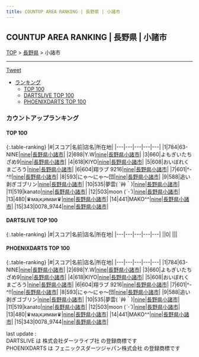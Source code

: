 ```yaml
---
title: COUNTUP AREA RANKING | 長野県 | 小諸市
---
```

## COUNTUP AREA RANKING | 長野県 | 小諸市

[TOP](/darts/rank/) > [長野県](/darts/rank/長野県/) > 小諸市

___

<a href="https://twitter.com/share?ref_src=twsrc%5Etfw" data-text="COUNTUP AREA RANKING | 長野県小諸市" class="twitter-share-button" data-hashtags="DARTSLIVE,PHOENIXDARTS,darts,ダーツ" data-show-count="false">Tweet</a>

* [ランキング](#カウントアップランキング)
    * [TOP 100](#top-100)
    * [DARTSLIVE TOP 100](#dartslive-top-100)
    * [PHOENIXDARTS TOP 100](#phoenixdarts-top-100)

### カウントアップランキング

#### TOP 100



{:.table-ranking}
|#|スコア|名前|店名|所在地|
|---|---|---|---|---|
|1|784|<span class="rank-name-pd">63-NINE</span>|<a href="https://vs.phoenixdarts.com/jp/shop/shopDetailInfo/s_84784?s_seq=84784">nine</a>|<a href="/darts/rank/長野県/小諸市">長野県小諸市</a>|
|2|698|<span class="rank-name-pd">Y.W</span>|<a href="https://vs.phoenixdarts.com/jp/shop/shopDetailInfo/s_84784?s_seq=84784">nine</a>|<a href="/darts/rank/長野県/小諸市">長野県小諸市</a>|
|3|660|<span class="rank-name-pd">よもぎいたちざめ9</span>|<a href="https://vs.phoenixdarts.com/jp/shop/shopDetailInfo/s_84784?s_seq=84784">nine</a>|<a href="/darts/rank/長野県/小諸市">長野県小諸市</a>|
|4|618|<span class="rank-name-pd">KIYO</span>|<a href="https://vs.phoenixdarts.com/jp/shop/shopDetailInfo/s_84784?s_seq=84784">nine</a>|<a href="/darts/rank/長野県/小諸市">長野県小諸市</a>|
|5|608|<span class="rank-name-pd">おいぼれくまごろう</span>|<a href="https://vs.phoenixdarts.com/jp/shop/shopDetailInfo/s_84784?s_seq=84784">nine</a>|<a href="/darts/rank/長野県/小諸市">長野県小諸市</a>|
|6|604|<span class="rank-name-pd">翔ラブ 9216</span>|<a href="https://vs.phoenixdarts.com/jp/shop/shopDetailInfo/s_84784?s_seq=84784">nine</a>|<a href="/darts/rank/長野県/小諸市">長野県小諸市</a>|
|7|601|<span class="rank-name-pd">^-^!!</span>|<a href="https://vs.phoenixdarts.com/jp/shop/shopDetailInfo/s_84784?s_seq=84784">nine</a>|<a href="/darts/rank/長野県/小諸市">長野県小諸市</a>|
|8|593|<span class="rank-name-pd">にゃ〜にゃ〜団</span>|<a href="https://vs.phoenixdarts.com/jp/shop/shopDetailInfo/s_84784?s_seq=84784">nine</a>|<a href="/darts/rank/長野県/小諸市">長野県小諸市</a>|
|9|588|<span class="rank-name-pd">追い剥ぎゴブリン</span>|<a href="https://vs.phoenixdarts.com/jp/shop/shopDetailInfo/s_84784?s_seq=84784">nine</a>|<a href="/darts/rank/長野県/小諸市">長野県小諸市</a>|
|10|535|<span class="rank-name-pd">夢雲( ´艸｀)</span>|<a href="https://vs.phoenixdarts.com/jp/shop/shopDetailInfo/s_84784?s_seq=84784">nine</a>|<a href="/darts/rank/長野県/小諸市">長野県小諸市</a>|
|11|519|<span class="rank-name-pd">kanato</span>|<a href="https://vs.phoenixdarts.com/jp/shop/shopDetailInfo/s_84784?s_seq=84784">nine</a>|<a href="/darts/rank/長野県/小諸市">長野県小諸市</a>|
|12|503|<span class="rank-name-pd">moon (*ˊᵕˋ*)</span>|<a href="https://vs.phoenixdarts.com/jp/shop/shopDetailInfo/s_84784?s_seq=84784">nine</a>|<a href="/darts/rank/長野県/小諸市">長野県小諸市</a>|
|13|480|<span class="rank-name-pd">♛ма¡к¡имаи♛</span>|<a href="https://vs.phoenixdarts.com/jp/shop/shopDetailInfo/s_84784?s_seq=84784">nine</a>|<a href="/darts/rank/長野県/小諸市">長野県小諸市</a>|
|14|441|<span class="rank-name-pd">MAKO^^</span>|<a href="https://vs.phoenixdarts.com/jp/shop/shopDetailInfo/s_84784?s_seq=84784">nine</a>|<a href="/darts/rank/長野県/小諸市">長野県小諸市</a>|
|15|343|<span class="rank-name-pd">0078_9744</span>|<a href="https://vs.phoenixdarts.com/jp/shop/shopDetailInfo/s_84784?s_seq=84784">nine</a>|<a href="/darts/rank/長野県/小諸市">長野県小諸市</a>|


#### DARTSLIVE TOP 100



{:.table-ranking}
|#|スコア|名前|店名|所在地|
|---|---|---|---|---|
||0|<span class="rank-name-dl"> </span>|<a href=""></a>|<a href="/darts/rank//"></a>|


#### PHOENIXDARTS TOP 100



{:.table-ranking}
|#|スコア|名前|店名|所在地|
|---|---|---|---|---|
|1|784|<span class="rank-name-pd">63-NINE</span>|<a href="https://vs.phoenixdarts.com/jp/shop/shopDetailInfo/s_84784?s_seq=84784">nine</a>|<a href="/darts/rank/長野県/小諸市">長野県小諸市</a>|
|2|698|<span class="rank-name-pd">Y.W</span>|<a href="https://vs.phoenixdarts.com/jp/shop/shopDetailInfo/s_84784?s_seq=84784">nine</a>|<a href="/darts/rank/長野県/小諸市">長野県小諸市</a>|
|3|660|<span class="rank-name-pd">よもぎいたちざめ9</span>|<a href="https://vs.phoenixdarts.com/jp/shop/shopDetailInfo/s_84784?s_seq=84784">nine</a>|<a href="/darts/rank/長野県/小諸市">長野県小諸市</a>|
|4|618|<span class="rank-name-pd">KIYO</span>|<a href="https://vs.phoenixdarts.com/jp/shop/shopDetailInfo/s_84784?s_seq=84784">nine</a>|<a href="/darts/rank/長野県/小諸市">長野県小諸市</a>|
|5|608|<span class="rank-name-pd">おいぼれくまごろう</span>|<a href="https://vs.phoenixdarts.com/jp/shop/shopDetailInfo/s_84784?s_seq=84784">nine</a>|<a href="/darts/rank/長野県/小諸市">長野県小諸市</a>|
|6|604|<span class="rank-name-pd">翔ラブ 9216</span>|<a href="https://vs.phoenixdarts.com/jp/shop/shopDetailInfo/s_84784?s_seq=84784">nine</a>|<a href="/darts/rank/長野県/小諸市">長野県小諸市</a>|
|7|601|<span class="rank-name-pd">^-^!!</span>|<a href="https://vs.phoenixdarts.com/jp/shop/shopDetailInfo/s_84784?s_seq=84784">nine</a>|<a href="/darts/rank/長野県/小諸市">長野県小諸市</a>|
|8|593|<span class="rank-name-pd">にゃ〜にゃ〜団</span>|<a href="https://vs.phoenixdarts.com/jp/shop/shopDetailInfo/s_84784?s_seq=84784">nine</a>|<a href="/darts/rank/長野県/小諸市">長野県小諸市</a>|
|9|588|<span class="rank-name-pd">追い剥ぎゴブリン</span>|<a href="https://vs.phoenixdarts.com/jp/shop/shopDetailInfo/s_84784?s_seq=84784">nine</a>|<a href="/darts/rank/長野県/小諸市">長野県小諸市</a>|
|10|535|<span class="rank-name-pd">夢雲( ´艸｀)</span>|<a href="https://vs.phoenixdarts.com/jp/shop/shopDetailInfo/s_84784?s_seq=84784">nine</a>|<a href="/darts/rank/長野県/小諸市">長野県小諸市</a>|
|11|519|<span class="rank-name-pd">kanato</span>|<a href="https://vs.phoenixdarts.com/jp/shop/shopDetailInfo/s_84784?s_seq=84784">nine</a>|<a href="/darts/rank/長野県/小諸市">長野県小諸市</a>|
|12|503|<span class="rank-name-pd">moon (*ˊᵕˋ*)</span>|<a href="https://vs.phoenixdarts.com/jp/shop/shopDetailInfo/s_84784?s_seq=84784">nine</a>|<a href="/darts/rank/長野県/小諸市">長野県小諸市</a>|
|13|480|<span class="rank-name-pd">♛ма¡к¡имаи♛</span>|<a href="https://vs.phoenixdarts.com/jp/shop/shopDetailInfo/s_84784?s_seq=84784">nine</a>|<a href="/darts/rank/長野県/小諸市">長野県小諸市</a>|
|14|441|<span class="rank-name-pd">MAKO^^</span>|<a href="https://vs.phoenixdarts.com/jp/shop/shopDetailInfo/s_84784?s_seq=84784">nine</a>|<a href="/darts/rank/長野県/小諸市">長野県小諸市</a>|
|15|343|<span class="rank-name-pd">0078_9744</span>|<a href="https://vs.phoenixdarts.com/jp/shop/shopDetailInfo/s_84784?s_seq=84784">nine</a>|<a href="/darts/rank/長野県/小諸市">長野県小諸市</a>|


<div class="footer border-top border-gray-light mt-5 pt-3 text-right text-gray">
    last update : <span style="font-weight: italic" id="foot_last_modified"></span><br />
    DARTSLIVE は 株式会社ダーツライブ社 の登録商標です<br />
    PHOENIXDARTS は フェニックスダーツジャパン株式会社 の登録商標です<br />
</div>

<script src="https://cdnjs.cloudflare.com/ajax/libs/jquery.tablesorter/2.31.3/js/jquery.tablesorter.min.js" integrity="sha512-qzgd5cYSZcosqpzpn7zF2ZId8f/8CHmFKZ8j7mU4OUXTNRd5g+ZHBPsgKEwoqxCtdQvExE5LprwwPAgoicguNg==" crossorigin="anonymous" referrerpolicy="no-referrer"></script>
<link rel="stylesheet" href="https://cdnjs.cloudflare.com/ajax/libs/jquery.tablesorter/2.31.3/css/theme.default.min.css" integrity="sha512-wghhOJkjQX0Lh3NSWvNKeZ0ZpNn+SPVXX1Qyc9OCaogADktxrBiBdKGDoqVUOyhStvMBmJQ8ZdMHiR3wuEq8+w==" crossorigin="anonymous" referrerpolicy="no-referrer" />
<script>
$(function() {
    $(".table-ranking").tablesorter({sortList:[[0, 0]]});
    $("#foot_last_modified").text(formatDate(new Date(document.lastModified), 'yyyy-MM-dd HH:mm:ss'));
});
</script>

<script async src="https://platform.twitter.com/widgets.js" charset="utf-8"></script>